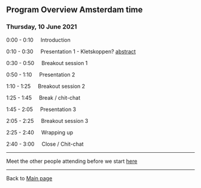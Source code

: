 ## Program Overview Amsterdam time

### Thursday, 10 June 2021

0:00 - 0:10 &nbsp;&nbsp;&nbsp; Introduction

0:10 - 0:30 &nbsp;&nbsp;&nbsp; Presentation 1 - Kletskoppen? [abstract](./abstracts/testtext.md#kletskoppen)

0:30 - 0:50 &nbsp;&nbsp;&nbsp; Breakout session 1

0:50 - 1:10 &nbsp;&nbsp;&nbsp; Presentation 2

1:10 - 1:25 &nbsp;&nbsp;&nbsp; Breakout session 2

1:25 - 1:45 &nbsp;&nbsp;&nbsp; Break / chit-chat

1:45 - 2:05 &nbsp;&nbsp;&nbsp; Presentation 3

2:05 - 2:25 &nbsp;&nbsp;&nbsp; Breakout session 3

2:25 - 2:40 &nbsp;&nbsp;&nbsp; Wrapping up

2:40 - 3:00 &nbsp;&nbsp;&nbsp; Close / Chit-chat

---

Meet the other people attending before we start [here](./people)

---

Back to [Main page](./Programma.md)